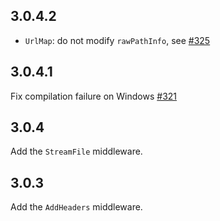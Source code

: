 ## 3.0.4.2

* `UrlMap`: do not modify `rawPathInfo`, see [#325](https://github.com/yesodweb/wai/issues/325)

## 3.0.4.1

Fix compilation failure on Windows [#321](https://github.com/yesodweb/wai/issues/321)

## 3.0.4

Add the `StreamFile` middleware.

## 3.0.3

Add the `AddHeaders` middleware.
